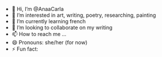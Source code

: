 - 👋 Hi, I’m @AnaaCarla
- 👀 I’m interested in art, writing, poetry, researching, painting 
- 🌱 I’m currently learning french
- 💞️ I’m looking to collaborate on my writing 
- 📫 How to reach me ...
- 😄 Pronouns: she/her (for now)
- ⚡ Fun fact: 

<!---
AnaaCarla/AnaaCarla is a ✨ special ✨ repository because its `README.md` (this file) appears on your GitHub profile.
You can click the Preview link to take a look at your changes.
--->
